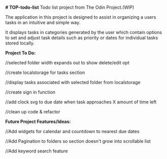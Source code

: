 **# TOP-todo-list**
Todo list project from The Odin Project.(WIP)

The application in this project is designed to assist in organizing a users tasks in an intuitive and simple way.

It displays tasks in categories generated by the user which contain options to set and adjust task details such as priority or dates for individual tasks stored locally.



**Project To Do:**

  //selected folder width expands out to show delete/edit opt

  //create localstorage for tasks section 

  //display tasks associated with selected folder from localstorage

  //create sign in function

  //add clock svg to due date when task approaches X amount of time left

  //clean up code & refactor


**Future Project Features/Ideas:**

  //Add widgets for calendar and countdown to nearest due dates

  //Add Pagination to folders so section doesn't grow into scrollable list

  //Add keyword search feature 
